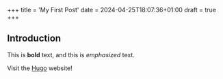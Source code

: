 +++
title = 'My First Post'
date = 2024-04-25T18:07:36+01:00
draft = true
+++

## Introduction

This is **bold** text, and this is *emphasized* text.

Visit the [Hugo](https://gohugo.io) website!
